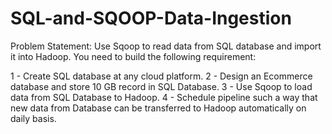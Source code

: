 # SQL-and-SQOOP-Data-Ingestion

Problem Statement:
Use Sqoop to read data from SQL database and import it into Hadoop. You need to build the following requirement:

1 - Create SQL database at any cloud platform.
2 - Design an Ecommerce database and store 10 GB record in SQL Database.
3 - Use Sqoop to load data from SQL Database to Hadoop.
4 - Schedule pipeline such a way that new data from Database can be transferred to Hadoop automatically on daily basis.
